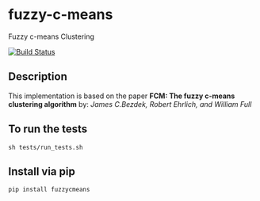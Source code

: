 # fuzzy-c-means
Fuzzy c-means Clustering

[![Build Status](https://semaphoreci.com/api/v1/ahmad88me/fuzzy-c-means/branches/master/badge.svg)](https://semaphoreci.com/ahmad88me/fuzzy-c-means)

## Description
This implementation is based on the paper
**FCM: The fuzzy c-means clustering algorithm**  by: *James C.Bezdek, Robert Ehrlich, and  William Full*

## To run the tests
`sh tests/run_tests.sh`

## Install via pip
```pip install fuzzycmeans```

